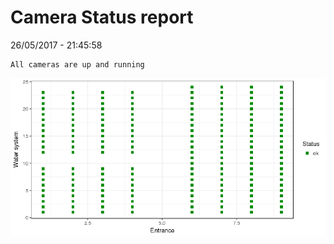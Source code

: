Camera Status report
================
26/05/2017 - 21:45:58

    All cameras are up and running

![](camreport_files/figure-markdown_github/unnamed-chunk-2-1.png)
